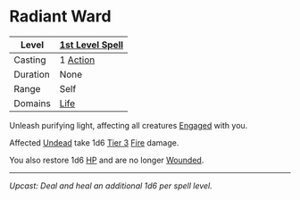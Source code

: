 # Radiant Ward

| Level    | [1st Level Spell](1st%20Level%20Spells.md)                            |
| -------- | --------------------------------------------------------------------- |
| Casting  | 1 [Action](../../../../Game%20Procedures/Core%20Procedures/Action.md) |
| Duration | None                                                                  |
| Range    | Self                                                                  |
| Domains  | [Life](../../Spell%20Domains/Life.md)                                 |

Unleash purifying light, affecting all creatures [Engaged](../../../../Game%20Procedures/Conditions/Engaged.md) with you.

Affected [Undead](../../../../Resources%20for%20GMs/Creature%20Types/Undead.md) take 1d6 [Tier 3](../../../../Game%20Procedures/Combat/Damage/Damage%20Tiers/Tier%203.md) [Fire](../../../../Game%20Procedures/Combat/Damage/Damage%20Types/Fire.md) damage.

You also restore 1d6 [HP](../../../../Player%20Characters/Derived%20Statistics/Hit%20Points.md) and are no longer [Wounded](../../../../Game%20Procedures/Conditions/Wounded.md).

---
*Upcast: Deal and heal an additional 1d6 per spell level.*
